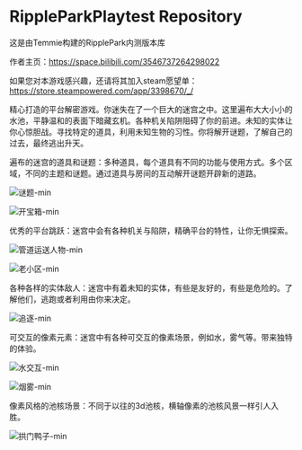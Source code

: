 # RippleParkPlaytest Repository
这是由Temmie构建的RipplePark内测版本库

作者主页：https://space.bilibili.com/3546737264298022

如果您对本游戏感兴趣，还请将其加入steam愿望单：https://store.steampowered.com/app/3398670/_/

精心打造的平台解密游戏。你迷失在了一个巨大的迷宫之中。这里遍布大大小小的水池，平静温和的表面下暗藏玄机。各种机关陷阱阻碍了你的前进。未知的实体让你心惊胆战。寻找特定的道具，利用未知生物的习性。你将解开谜题，了解自己的过去，最终逃出升天。

遍布的迷宫的道具和谜题：多种道具，每个道具有不同的功能与使用方式。多个区域，不同的主题和谜题。通过道具与房间的互动解开谜题开辟新的道路。

![谜题-min](https://github.com/user-attachments/assets/fe27f536-8eeb-4569-bc3a-6984d72c0e1c)

![开宝箱-min](https://github.com/user-attachments/assets/ffca32dc-b0a9-4f88-bc10-8a5081c0f41b)

优秀的平台跳跃：迷宫中会有各种机关与陷阱，精确平台的特性，让你无惧探索。

![管道运送人物-min](https://github.com/user-attachments/assets/379b1930-7bdb-47a0-9b09-db9e3e40d609)

![老小区-min](https://github.com/user-attachments/assets/f2dd8769-b241-4d41-930e-03fdfa44799e)

各种各样的实体敌人：迷宫中有着未知的实体，有些是友好的，有些是危险的。了解他们，逃跑或者利用由你来决定。

![追逐-min](https://github.com/user-attachments/assets/f5367c92-3b74-4055-8fbb-d74f625c4f8f)

可交互的像素元素：迷宫中有各种可交互的像素场景，例如水，雾气等。带来独特的体验。

![水交互-min](https://github.com/user-attachments/assets/2a39152f-78ac-4fb4-8bad-614916330f70)

![烟雾-min](https://github.com/user-attachments/assets/d6436e00-756a-4b7a-aa53-b8ab61bf8447)

像素风格的池核场景：不同于以往的3d池核，横轴像素的池核风景一样引人入胜。

![拱门鸭子-min](https://github.com/user-attachments/assets/cb6427f1-d61c-4f21-b8d4-74051814005a)
